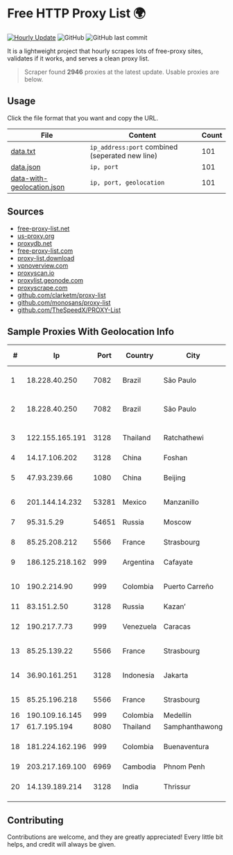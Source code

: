 
# Free HTTP Proxy List 🌍

[![Hourly Update](https://github.com/mertguvencli/http-proxy-list/actions/workflows/main.yml/badge.svg?branch=main)](https://github.com/mertguvencli/http-proxy-list/actions/workflows/main.yml)
![GitHub](https://img.shields.io/github/license/mertguvencli/http-proxy-list)
![GitHub last commit](https://img.shields.io/github/last-commit/mertguvencli/http-proxy-list)

It is a lightweight project that hourly scrapes lots of free-proxy sites, validates if it works, and serves a clean proxy list.


> Scraper found **2946** proxies at the latest update. Usable proxies are below.

## Usage

Click the file format that you want and copy the URL.


|File|Content|Count|
|----|-------|-----|
|[data.txt](https://raw.githubusercontent.com/mertguvencli/http-proxy-list/main/proxy-list/data.txt)|`ip_address:port` combined (seperated new line)|101|
|[data.json](https://raw.githubusercontent.com/mertguvencli/http-proxy-list/main/proxy-list/data.json)|`ip, port`|101|
|[data-with-geolocation.json](https://raw.githubusercontent.com/mertguvencli/http-proxy-list/main/proxy-list/data-with-geolocation.json)|`ip, port, geolocation`|101|

## Sources

* [free-proxy-list.net](https://free-proxy-list.net)
* [us-proxy.org](https://www.us-proxy.org)
* [proxydb.net](http://proxydb.net)
* [free-proxy-list.com](https://free-proxy-list.com/?page=&port=&type%5B%5D=http&type%5B%5D=https&up_time=0&search=Search)
* [proxy-list.download](https://www.proxy-list.download/HTTP)
* [vpnoverview.com](https://vpnoverview.com/privacy/anonymous-browsing/free-proxy-servers)
* [proxyscan.io](https://www.proxyscan.io)
* [proxylist.geonode.com](https://proxylist.geonode.com/api/proxy-list?limit=300&page=1&sort_by=lastChecked&sort_type=desc&protocols=http,https)
* [proxyscrape.com](https://api.proxyscrape.com/v2/?request=displayproxies&protocol=http&timeout=10000&country=all&ssl=all&anonymity=all)
* [github.com/clarketm/proxy-list](https://raw.githubusercontent.com/clarketm/proxy-list/master/proxy-list-raw.txt)
* [github.com/monosans/proxy-list](https://raw.githubusercontent.com/monosans/proxy-list/main/proxies/http.txt)
* [github.com/TheSpeedX/PROXY-List](https://raw.githubusercontent.com/TheSpeedX/PROXY-List/master/http.txt)


## Sample Proxies With Geolocation Info

|#|Ip|Port|Country|City|Internet Service Provider|
|-|--|----|-------|----|-------------------------|
|1|18.228.40.250|7082|Brazil|São Paulo|Amazon Technologies Inc.|
|2|18.228.40.250|7082|Brazil|São Paulo|Amazon Technologies Inc.|
|3|122.155.165.191|3128|Thailand|Ratchathewi|CAT Telecom Public Company Limited|
|4|14.17.106.202|3128|China|Foshan|Chinanet|
|5|47.93.239.66|1080|China|Beijing|Hangzhou Alibaba Advertising Co|
|6|201.144.14.232|53281|Mexico|Manzanillo|Uninet S.A. de C.V|
|7|95.31.5.29|54651|Russia|Moscow|CORBINA-BROADBAND|
|8|85.25.208.212|5566|France|Strasbourg|Host Europe GmbH|
|9|186.125.218.162|999|Argentina|Cafayate|Telecom Argentina S.A.|
|10|190.2.214.90|999|Colombia|Puerto Carreño|TV AZTECA SUCURSAL COLOMBIA|
|11|83.151.2.50|3128|Russia|Kazan’|MTS PJSC|
|12|190.217.7.73|999|Venezuela|Caracas|Level 3 Communications, Inc.|
|13|85.25.139.22|5566|France|Strasbourg|Host Europe GmbH|
|14|36.90.161.251|3128|Indonesia|Jakarta|PT. Telekomunikasi Indonesia|
|15|85.25.196.218|5566|France|Strasbourg|Host Europe GmbH|
|16|190.109.16.145|999|Colombia|Medellín|Lazus Medellin|
|17|61.7.195.194|8080|Thailand|Samphanthawong|CAT-ISP|
|18|181.224.162.196|999|Colombia|Buenaventura|Level 3 Communications, Inc.|
|19|203.217.169.100|6969|Cambodia|Phnom Penh|S.I Group|
|20|14.139.189.214|3128|India|Thrissur|National Knowledge Network|



## Contributing

Contributions are welcome, and they are greatly appreciated! Every
little bit helps, and credit will always be given.

